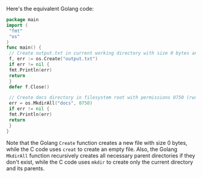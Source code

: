 Here's the equivalent Golang code:
```go
package main
import (
 "fmt"
 "os"
)
func main() {
 // Create output.txt in current working directory with size 0 bytes and permissions 0640 (rw-r-----).
 f, err := os.Create("output.txt")
 if err != nil {
 fmt.Println(err)
 return
 }
 defer f.Close()

 // Create docs directory in filesystem root with permissions 0750 (rwxr-x---).
 err = os.MkdirAll("docs", 0750)
 if err != nil {
 fmt.Println(err)
 return
 }
}
```
Note that the Golang `Create` function creates a new file with size 0 bytes, while the C code uses `creat` to create an empty file. Also, the Golang `MkdirAll` function recursively creates all necessary parent directories if they don't exist, while the C code uses `mkdir` to create only the current directory and its parents.


